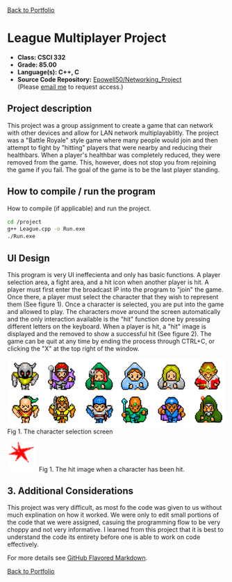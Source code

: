 [Back to Portfolio](./)

League Multiplayer Project
===============

-   **Class: CSCI 332** 
-   **Grade: 85.00**
-   **Language(s): C++, C**
-   **Source Code Repository:** [Epowell50/Networking_Project](https://github.com/Epowell50/Epowell50-Networking_Project)  
    (Please [email me](mailto:erpowell@csustudent.net?subject=GitHub%20Access) to request access.)

## Project description

This project was a group assignment to create a game that can network with other devices and allow for LAN network multiplayablitly. The project was a "Battle Royale" style
game where many people would join and then attempt to fight by "hitting" players that were nearby and reducing their healthbars. When a player's healthbar was completely
reduced, they were removed from the game. This, however, does not stop you from rejoining the game if you fail. The goal of the game is to be the last player standing.

## How to compile / run the program

How to compile (if applicable) and run the project.

```bash
cd /project
g++ League.cpp -o Run.exe
./Run.exe
```

## UI Design

This program is very UI ineffecienta and only has basic functions. A player selection area, a fight area, and a hit icon when another player is hit. A player must first enter the
broadcast IP into the program to "join" the game. Once there, a player must select the character that they wish to represent them (See figure 1). Once a character is selected, you
are put into the game and allowed to play. The characters move around the screen automatically and the only interaction available is the "hit" function done by pressing different
letters on the keyboard. When a player is hit, a "hit" image is displayed and the removed to show a successful hit (See figure 2). The game can be quit at any time by ending the
process through CTRL+C, or clicking the "X" at the top right of the window.

![screenshot](images/c4.PNG)
Fig 1. The character selection screen

![screenshot](images/Hit.bmp)
Fig 1. The hit image when a character has been hit.

## 3. Additional Considerations

This project was very difficult, as most fo the code was given to us without much explination on how it worked. We were only to edit small portions of the code that we were
assigned, casuing the programming flow to be very choppy and not very informative. I learned from this project that it is best to understand the code its entirety before
one is able to work on code effectively.

For more details see [GitHub Flavored Markdown](https://guides.github.com/features/mastering-markdown/).

[Back to Portfolio](./)
